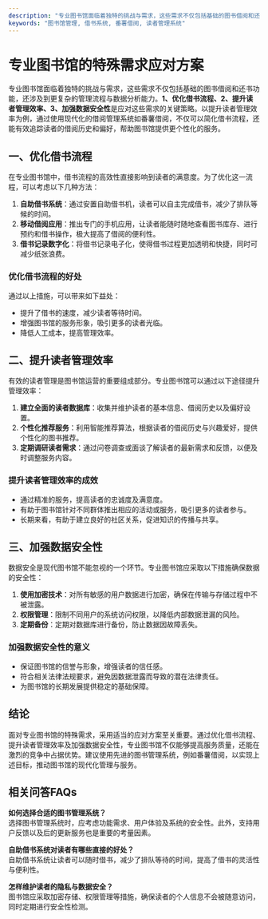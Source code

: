 ```yaml
---
description: "专业图书馆面临着独特的挑战与需求，这些需求不仅包括基础的图书借阅和还书功能，还涉及到更复杂的管理流程与数据分析能力。**1、优化借书流程、2、提升读者管理效率、3、加强数据安全性**是应对这些需求的关键策略。以提升读者管理效率为例，通过使用现代化的借阅管理系统如番薯借阅，不仅可以简化借书流程，还能有效追踪读者的借阅历史和偏好，帮助图书馆提供更个性化的服务。"
keywords: "图书馆管理, 借书系统, 番薯借阅, 读者管理系统"
---
```

# 专业图书馆的特殊需求应对方案

专业图书馆面临着独特的挑战与需求，这些需求不仅包括基础的图书借阅和还书功能，还涉及到更复杂的管理流程与数据分析能力。**1、优化借书流程、2、提升读者管理效率、3、加强数据安全性**是应对这些需求的关键策略。以提升读者管理效率为例，通过使用现代化的借阅管理系统如番薯借阅，不仅可以简化借书流程，还能有效追踪读者的借阅历史和偏好，帮助图书馆提供更个性化的服务。

## **一、优化借书流程**

在专业图书馆中，借书流程的高效性直接影响到读者的满意度。为了优化这一流程，可以考虑以下几种方法：

1. **自助借书系统**：通过安置自助借书机，读者可以自主完成借书，减少了排队等候的时间。
2. **移动借阅应用**：推出专门的手机应用，让读者能随时随地查看图书库存、进行预约和借书操作，极大提高了借阅的便利性。
3. **借书记录数字化**：将借书记录电子化，使得借书过程更加透明和快捷，同时可减少纸张浪费。

### 优化借书流程的好处

通过以上措施，可以带来如下益处：
- 提升了借书的速度，减少读者等待时间。
- 增强图书馆的服务形象，吸引更多的读者光临。
- 降低人工成本，提高管理效率。

## **二、提升读者管理效率**

有效的读者管理是图书馆运营的重要组成部分。专业图书馆可以通过以下途径提升管理效率：

1. **建立全面的读者数据库**：收集并维护读者的基本信息、借阅历史以及偏好设置。
2. **个性化推荐服务**：利用智能推荐算法，根据读者的借阅历史与兴趣爱好，提供个性化的图书推荐。
3. **定期调研读者需求**：通过问卷调查或面谈了解读者的最新需求和反馈，以便及时调整服务内容。

### 提升读者管理效率的成效

- 通过精准的服务，提高读者的忠诚度及满意度。
- 有助于图书馆针对不同群体推出相应的活动或服务，吸引更多的读者参与。
- 长期来看，有助于建立良好的社区关系，促进知识的传播与共享。

## **三、加强数据安全性**

数据安全是现代图书馆不能忽视的一个环节。专业图书馆应采取以下措施确保数据的安全性：

1. **使用加密技术**：对所有敏感的用户数据进行加密，确保在传输与存储过程中不被泄露。
2. **权限管理**：限制不同用户的系统访问权限，以降低内部数据泄漏的风险。
3. **定期备份**：定期对数据库进行备份，防止数据因故障丢失。

### 加强数据安全性的意义

- 保证图书馆的信誉与形象，增强读者的信任感。
- 符合相关法律法规要求，避免因数据泄露而导致的潜在法律责任。
- 为图书馆的长期发展提供稳定的基础保障。

## **结论**

面对专业图书馆的特殊需求，采用适当的应对方案至关重要。通过优化借书流程、提升读者管理效率及加强数据安全性，专业图书馆不仅能够提高服务质量，还能在激烈的竞争中占据优势。建议使用先进的图书管理系统，例如番薯借阅，以实现上述目标，推动图书馆的现代化管理与服务。

## 相关问答FAQs

**如何选择合适的图书管理系统？**  
选择图书管理系统时，应考虑功能需求、用户体验及系统的安全性。此外，支持用户反馈以及后的更新服务也是重要的考量因素。

**自助借书系统对读者有哪些直接的好处？**  
自助借书系统让读者可以随时借书，减少了排队等待的时间，提高了借书的灵活性与便利性。

**怎样维护读者的隐私与数据安全？**  
图书馆应采取加密存储、权限管理等措施，确保读者的个人信息不会被随意访问，同时定期进行安全性检测。
